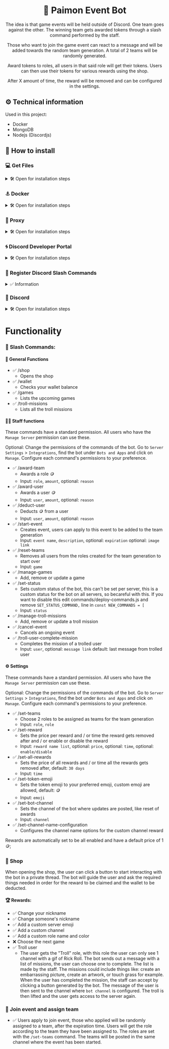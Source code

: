<div align="center">

# 🤖 Paimon Event Bot

The idea is that game events will be held outside of Discord. One team goes against the other. The winning team gets awarded tokens through a slash command performed by the staff.

Those who want to join the game event can react to a message and will be added towards the random team generation. A total of 2 teams will be randomly generated.

Award tokens to roles, all users in that said role will get their tokens. Users can then use their tokens for various rewards using the shop.

After X amount of time, the reward will be removed and can be configured in the settings.

</div>

## ⚙️ Technical information

Used in this project:
- Docker
- MongoDB
- Nodejs (Discordjs)

## 💾 How to install

### 💻 Get Files
<details>

<summary>🛠️ Open for installation steps</summary>

1. Clone the repository

    ```bash 
    git clone https://github.com/kenjibailly/paimon_discord_bot
    ```

2. Copy example .env file and make changes:

    > We will fill in the variables later.

    ```bash
    cp .env.example .env
    ```

</details>

### ⚓ Docker

<details>

<summary>🛠️ Open for installation steps</summary>

Edit `docker-compose.yml`:

> Network `docker_swag` is the network you put your swag / nginx-proxy-manager / nginx container in, change to your own existing network. 

```bash
docker-compose up -d
```
</details>

### 🛜 Proxy

<details>

<summary>🛠️ Open for installation steps</summary>

Create a proxy to your (sub)domain with swag / nginx-proxy-manager / nginx. 
```
http://discord_bot_paimon:3000
```
And add a CNAME for your sub domain if used.

</details>


### 🌀 Discord Developer Portal

<details>

<summary>🛠️ Open for installation steps</summary>

Go to the [Discord Developer Portal](https://discord.com/developers/applications/) and create a `New Application`.

Under the `Installation` tab, find `Guild Install` at the bottom, add `bot` to scopes and add `Administrator` to permissions.

Under the `Bot` tab, find `Privileged Gateway Intents` and enable:
- `Presence Intent`
- `Server Members Intent`
- `Message Content Intent`

Now we will fill in the .env file we created.
- Under the `General Information` tab, find `Application ID` and click copy. Paste it in your .env file after `APP_ID=`.
- Under the `General Information` tab, find `Public Key` and click copy. Paste it in your .env file after `PUBLIC_KEY=`.
- Under the `Bot` tab, find `Token` and click reset token, copy it. Paste it in your .env file after `DISCORD_TOKEN=`.
- Under the `OAuth2` tab, find `Client Secret` and click reset secret, copy it. Paste it in your .env file after `DISCORD_CLIENT_SECRET=`.

Now invite your Discord bot to your server.
Under the `OAuth2` tab, find `OAuth2 URL Generator` and check `bot` under the scopes, then check `Administrator` under the bot permissions. Now find `Generated URL` at the bottom of the page and copy the link. Open the link in your browser and invite the Discord Bot to your server.

After completing your .env file please restart the docker container, if you don't do this you won't be able to add the interactions endpoint URL in the next step. Discord will give you an error.

```bash
docker restart discord_bot_paimon
```

Now go back to the Discord Developer Portal. Under the `General Information` tab, find `Interactions Endpoint URL` and add your url you proxied ending in `/interactions`.
Example:
```
https://sub.domain.com/interactions
```

</details>


### 💾 Register Discord Slash Commands

<details>

<summary>✅ Information</summary>

The slash commands are automatically registered when the bot enters the server. 

> The Discord client has to be refreshed before the change in the slash command(s) get updated. `ctrl + R` on windows. Restart app on mobile.

</details>

### 👾 Discord

<details>

<summary>🛠️ Open for installation steps</summary>

Go to `Server Settings` > `Roles` and move the bot's role to the top of the hierarchy or it will have permissions issues.

Optional: Change the permissions of the commands of the bot. Go to `Server Settings` > `Integrations`, find the bot under `Bots and Apps` and click on `Manage`. Configure each command's permissions to your preference.

</details>


# Functionality

### 🦜 Slash Commands:

#### 🎉 General Functions

- ✅ /shop
    - Opens the shop
- ✅ /wallet
    - Checks your wallet balance
- ✅ /games
    - Lists the upcoming games
- ✅ /troll-missions
    - Lists all the troll missions

#### 🧑‍💼 Staff functions

These commands have a standard permission. All users who have the `Manage Server` permission can use these.

Optional: Change the permissions of the commands of the bot. Go to `Server Settings` > `Integrations`, find the bot under `Bots and Apps` and click on `Manage`. Configure each command's permissions to your preference.

- ✅  /award-team
    - Awards a role 🪙
    - Input: `role`, `amount`, optional: `reason`
- ✅  /award-user
    - Awards a user 🪙
    - Input: `user`, `amount`, optional: `reason`
- ✅  /deduct-user
    - Deducts 🪙 from a user
    - Input: `user`, `amount`, optional: `reason`
- ✅ /start-event
    - Creates event, users can apply to this event to be added to the team generation
    - Input: `event name`, `description`, optional: `expiration` optional: `image link`
- ✅ /reset-teams
    - Removes all users from the roles created for the team generation to start over
    - Input: `game`
- ✅ /manage-games
    - Add, remove or update a game
- ✅ /set-status
    - Sets custom status of the bot, this can't be set per server, this is a custom status for the bot on all servers, so becareful with this. If you want to disable this edit commands/deploy-commands.js and remove `SET_STATUS_COMMAND,` line in `const NEW_COMMANDS = [`
    - Input: `status`
- ✅ /manage-troll-missions
    - Add, remove or update a troll mission
- ✅ /cancel-event
    - Cancels an ongoing event
- ✅ /troll-user-complete-mission
    - Completes the mission of a trolled user
    - Input: `user`, optional: `message link` default: last message from trolled user

#### ⚙️ Settings

These commands have a standard permission. All users who have the `Manage Server` permission can use these.

Optional: Change the permissions of the commands of the bot. Go to `Server Settings` > `Integrations`, find the bot under `Bots and Apps` and click on `Manage`. Configure each command's permissions to your preference.

- ✅ /set-teams
    - Choose 2 roles to be assigned as teams for the team generation
    - Input: `role`, `role`
- ✅ /set-reward
    - Sets the price per reward and / or time the reward gets removed after and / or enable or disable the reward
    - Input: `reward name list`, optional: `price`, optional: `time`, optional: `enable/disable`
- ✅ /set-all-rewards
    - Sets the price of all rewards and / or time all the rewards gets removed after, default: `30 days`
    - Input: `time`
- ✅ /set-token-emoji
    - Sets the token emoji to your preferred emoji, custom emoji are allowed, default: 🪙
    - Input: `emoji`
- ✅ /set-bot-channel
    - Sets the channel of the bot where updates are posted, like reset of awards
    - Input: `channel`
- ✅ /set-channel-name-configuration
    - Configures the channel name options for the custom channel reward


Rewards are automatically set to be all enabled and have a default price of 1 🪙;

### 🏪 Shop 

When opening the shop, the user can click a button to start interacting with the bot in a private thread. The bot will guide the user and ask the required things needed in order for the reward to be claimed and the wallet to be deducted.

#### 🏆 Rewards:
- ✅ Change your nickname
- ✅ Change someone's nickname
- ✅ Add a custom server emoji
- ✅ Add a custom channel
- ✅ Add a custom role name and color
- ❌ Choose the next game
- ✅ Troll user
    - The user gets the "Troll" role, with this role the user can only see 1 channel with a gif of Rick Roll. The bot sends out a message with a list of missions, the user can choose one to complete. The list is made by the staff. The missions could include things like: create an embarrassing picture, create an artwork, or touch grass for example. When the user has completed the mission, the staff can accept by clicking a button generated by the bot. The message of the user is then sent to the channel where `bot channel` is configured. The troll is then lifted and the user gets access to the server again.

### 💪 Join event and assign team

- ✅ Users apply to join event, those who applied will be randomly assigned to a team, after the expiration time. Users will get the role according to the team they have been assigned to. The roles are set with the `/set-teams` command. The teams will be posted in the same channel where the event has been started.